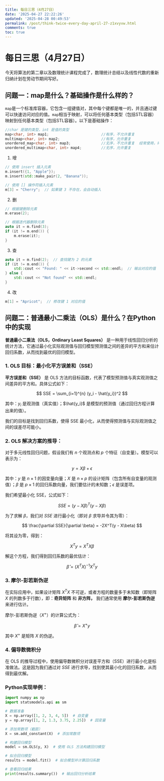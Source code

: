 ```yaml
---
title: 每日三思（4月27日）
date: '2025-04-27 22:22:26'
updated: '2025-04-28 00:49:53'
permalink: /post/think-twice-every-day-april-27-z1xvyvw.html
comments: true
toc: true
---
```




# 每日三思（4月27日）

今天将算法的第二章以及数理统计课程完成了，数理统计总结以及线性代数的重新归纳计划在劳动节期间写好。

## 问题一：map是什么？基础操作是什么样的？

​`map`​ 是一个标准库容器，它包含一组键值对，其中每个键都是唯一的，并且通过键可以快速访问对应的值。`map`​ 相当于映射，可以将任何基本类型（包括STL容器）映射到任何基本类型（包括STL容器）。以下是基础操作：

```c++
//char 是键的类型，int 是值的类型
map<char, int> map1;                        //有序，不允许重复
multimap<char, int> map2;                   //有序，允许重复
unordered_map<char, int> map3;              //无序，不允许重复  经常使用，时间消耗小
unordered_multimap<char, int> map4;         //无序，允许重复
```

1. 增

```c++
// 使用 insert 插入元素
m.insert({1, "Apple"});
m.insert(std::make_pair(2, "Banana"));

// 使用 [] 操作符插入元素
m[3] = "Cherry";  // 如果键 3 不存在，会自动插入
```

2. 删

```c++
// 根据键删除元素
m.erase(2);

// 根据迭代器删除元素
auto it = m.find(3);
if (it != m.end()) {
    m.erase(it);
}
```

3. 查

```c++
auto it = m.find(2);  // 查找键为 2 的元素
if (it != m.end()) {
    std::cout << "Found: " << it->second << std::endl;  // 输出对应的值
} else {
    std::cout << "Not found" << std::endl;
}
```

4. 改

```c++
m[1] = "Apricot";  // 修改键 1 对应的值
```

## 问题二：普通最小二乘法（OLS）是什么？在Python中的实现

**普通最小二乘法（OLS，Ordinary Least Squares）**  是一种用于线性回归分析的统计方法，它通过最小化实际观测值与回归模型预测值之间的差异的平方和来估计回归系数，从而找到最优的回归模型。

### 1. **OLS 目标：最小化平方误差和（SSE）**

**平方误差和（SSE）**  是 OLS 方法的目标函数，代表了模型预测值与真实观测值之间差异的平方和。具体公式如下：

$$
SSE = \sum_{i=1}^{n} (y_i - \hat{y_i})^2
$$

其中：$y_i$ 是观测值（真实值）；$\hat{y_i}$ 是模型的预测值（通过回归方程计算出来的值）。

我们的目标是找到回归系数，使得 SSE 最小化，从而使得预测值与实际观测值之间的误差尽可能小。

### 2. **OLS 解决方案的推导：**

对于多元线性回归问题，假设我们有 $n$ 个观测点和 $p$ 个特征（自变量）。模型可以表示为：

$$
y = X\beta + \epsilon
$$

其中：$y$ 是 $n \times 1$ 的因变量向量；$X$ 是 $n \times p$ 的设计矩阵（包含所有自变量的观测值）；$\beta$ 是 $p \times 1$ 的回归系数向量，我们要估计的未知数；$\epsilon$ 是误差项。

我们希望最小化 SSE，公式如下：

$$
SSE = (y - X\beta)^T (y - X\beta)
$$

为了求解 $\beta$，我们对 $SSE$ 进行最小化（即对 $\beta$ 求导并令其为零）：

$$
\frac{\partial SSE}{\partial \beta} = -2X^T(y - X\beta)
$$

将其设为零，得到：

$$
X^T y = X^T X \beta
$$

解这个方程，我们得到回归系数的最优估计：

$$
\hat{\beta} = (X^T X)^{-1} X^T y
$$

### 3. **摩尔-彭若斯伪逆**

在实际应用中，如果设计矩阵 $X^T X$ 不可逆，或者方程的数量多于未知数（即矩阵 $X$ 的列数多于行数），即：**奇异矩阵** 和 **非方阵，** 我们通常使用 **摩尔-彭若斯伪逆** 来进行估计。

摩尔-彭若斯伪逆（$X^+$）的计算公式为：

$$
\hat{\beta} = X^+ y
$$

其中 $X^+$ 是矩阵 $X$ 的伪逆。

### 4. **偏导数微积分**

在 OLS 的推导过程中，使用偏导数微积分对误差平方和（SSE）进行最小化是标准做法。这是因为我们通过对 $SSE$ 进行求导，找到使其最小化的回归系数，从而得到最优解。

### Python实现举例：

```python
import numpy as np
import statsmodels.api as sm

# 数据准备
X = np.array([1, 2, 3, 4, 5])  # 自变量
y = np.array([1, 2, 1.3, 3.75, 2.25])  # 因变量

# 添加常数项（截距）
X = sm.add_constant(X)  # 添加常数项

# 构建回归模型
model = sm.OLS(y, X)  # 使用 OLS 方法构建回归模型

# 拟合回归模型
results = model.fit()  # 拟合模型并计算回归系数

# 查看回归结果
print(results.summary())  # 输出回归分析结果
```

‍

